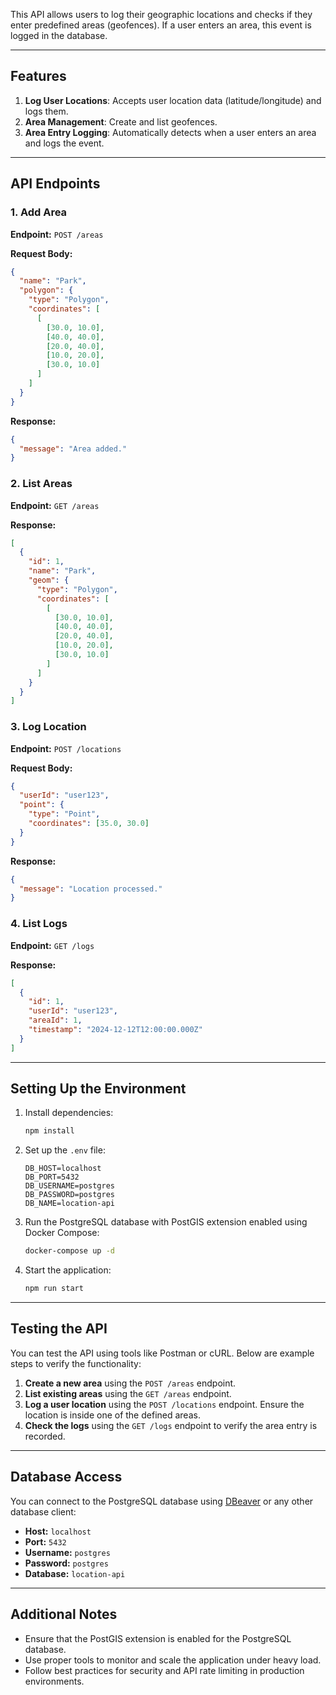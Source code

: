 This API allows users to log their geographic locations and checks if they enter predefined areas (geofences). If a user enters an area, this event is logged in the database.

---

## Features

1. **Log User Locations**: Accepts user location data (latitude/longitude) and logs them.
2. **Area Management**: Create and list geofences.
3. **Area Entry Logging**: Automatically detects when a user enters an area and logs the event.

---

## API Endpoints

### **1. Add Area**

**Endpoint:** `POST /areas`

**Request Body:**

```json
{
  "name": "Park",
  "polygon": {
    "type": "Polygon",
    "coordinates": [
      [
        [30.0, 10.0],
        [40.0, 40.0],
        [20.0, 40.0],
        [10.0, 20.0],
        [30.0, 10.0]
      ]
    ]
  }
}
```

**Response:**

```json
{
  "message": "Area added."
}
```

### **2. List Areas**

**Endpoint:** `GET /areas`

**Response:**

```json
[
  {
    "id": 1,
    "name": "Park",
    "geom": {
      "type": "Polygon",
      "coordinates": [
        [
          [30.0, 10.0],
          [40.0, 40.0],
          [20.0, 40.0],
          [10.0, 20.0],
          [30.0, 10.0]
        ]
      ]
    }
  }
]
```

### **3. Log Location**

**Endpoint:** `POST /locations`

**Request Body:**

```json
{
  "userId": "user123",
  "point": {
    "type": "Point",
    "coordinates": [35.0, 30.0]
  }
}
```

**Response:**

```json
{
  "message": "Location processed."
}
```

### **4. List Logs**

**Endpoint:** `GET /logs`

**Response:**

```json
[
  {
    "id": 1,
    "userId": "user123",
    "areaId": 1,
    "timestamp": "2024-12-12T12:00:00.000Z"
  }
]
```

---

## Setting Up the Environment

1. Install dependencies:

   ```bash
   npm install
   ```

2. Set up the `.env` file:

   ```env
   DB_HOST=localhost
   DB_PORT=5432
   DB_USERNAME=postgres
   DB_PASSWORD=postgres
   DB_NAME=location-api
   ```

3. Run the PostgreSQL database with PostGIS extension enabled using Docker Compose:

   ```bash
   docker-compose up -d
   ```

4. Start the application:

   ```bash
   npm run start
   ```

---

## Testing the API

You can test the API using tools like Postman or cURL. Below are example steps to verify the functionality:

1. **Create a new area** using the `POST /areas` endpoint.
2. **List existing areas** using the `GET /areas` endpoint.
3. **Log a user location** using the `POST /locations` endpoint. Ensure the location is inside one of the defined areas.
4. **Check the logs** using the `GET /logs` endpoint to verify the area entry is recorded.

---

## Database Access

You can connect to the PostgreSQL database using [DBeaver](https://dbeaver.io/) or any other database client:

- **Host:** `localhost`
- **Port:** `5432`
- **Username:** `postgres`
- **Password:** `postgres`
- **Database:** `location-api`

---

## Additional Notes

- Ensure that the PostGIS extension is enabled for the PostgreSQL database.
- Use proper tools to monitor and scale the application under heavy load.
- Follow best practices for security and API rate limiting in production environments.
